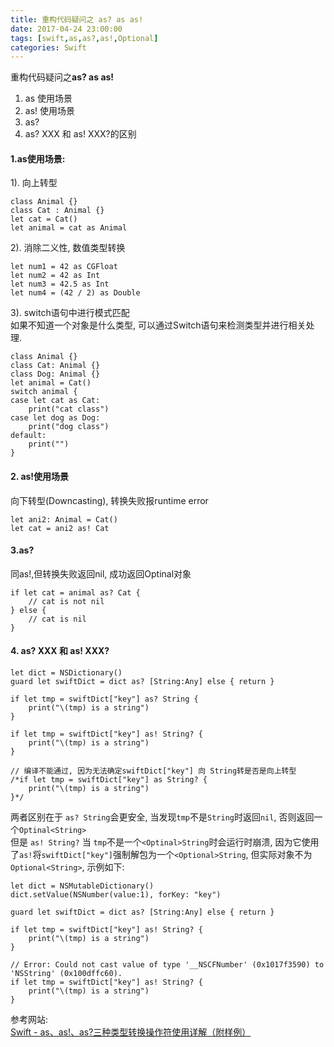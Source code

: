 ```yaml
---
title: 重构代码疑问之 as? as as!
date: 2017-04-24 23:00:00
tags: [swift,as,as?,as!,Optional]
categories: Swift
---
```

重构代码疑问之<b>as? as as!</b>	
	
1. as 使用场景				
2. as! 使用场景		
3. as?		
4. 	as? XXX 和 as! XXX?的区别				
<!--more-->	


#### 1.as使用场景:		
1). 向上转型	

```
class Animal {}
class Cat : Animal {}
let cat = Cat()
let animal = cat as Animal 
```



2). 消除二义性, 数值类型转换		
```
let num1 = 42 as CGFloat
let num2 = 42 as Int
let num3 = 42.5 as Int
let num4 = (42 / 2) as Double
```

3). switch语句中进行模式匹配		
如果不知道一个对象是什么类型, 可以通过Switch语句来检测类型并进行相关处理.
```
class Animal {}
class Cat: Animal {}
class Dog: Animal {} 
let animal = Cat()
switch animal {
case let cat as Cat:
    print("cat class")
case let dog as Dog:
    print("dog class")
default:
    print("")
}
```

#### 2. as!使用场景
向下转型(Downcasting), 转换失败报runtime error
```
let ani2: Animal = Cat()
let cat = ani2 as! Cat
```

#### 3.as?
同as!,但转换失败返回nil, 成功返回Optinal对象	
```
if let cat = animal as? Cat {
    // cat is not nil
} else {
    // cat is nil
}
```
	
#### 4. as? XXX 和 as! XXX?		
```
let dict = NSDictionary()
guard let swiftDict = dict as? [String:Any] else { return }
    
if let tmp = swiftDict["key"] as? String {
    print("\(tmp) is a string")
}
    
if let tmp = swiftDict["key"] as! String? {
    print("\(tmp) is a string")
}

// 编译不能通过, 因为无法确定swiftDict["key"] 向 String转是否是向上转型
/*if let tmp = swiftDict["key"] as String? {
    print("\(tmp) is a string")
}*/
```

两者区别在于 `as? String`会更安全, 当发现`tmp`不是`String`时返回`nil`, 否则返回一个`Optinal<String>	`	
但是 `as! String?` 当 `tmp`不是一个`<Optinal>String`时会运行时崩溃, 因为它使用了`as!`将`swiftDict["key"]`强制解包为一个`<Optional>String`, 但实际对象不为`Optional<String>`, 示例如下:				

```
let dict = NSMutableDictionary()
dict.setValue(NSNumber(value:1), forKey: "key")

guard let swiftDict = dict as? [String:Any] else { return }
    
if let tmp = swiftDict["key"] as! String? {
    print("\(tmp) is a string")
}
    
// Error: Could not cast value of type '__NSCFNumber' (0x1017f3590) to 'NSString' (0x100dffc60).
if let tmp = swiftDict["key"] as! String? {
    print("\(tmp) is a string")
}
```

参考网站:		
[Swift - as、as!、as?三种类型转换操作符使用详解（附样例）](http://www.hangge.com/blog/cache/detail_1089.html)



